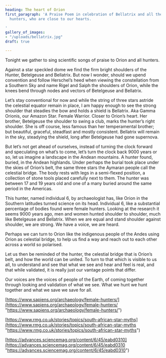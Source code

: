 ```yaml
---
heading: The heart of Orion
first_paragraph: 'A Praise Poem in celebration of Bellatrix and all the women and
  hunters, who are close to our hearts.

'
gallery_of_images:
- "/uploads/bellatrix.jpg"
draft: true

---
```

Tonight we gather to sing scientific songs of praise to Orion and all hunters.

Against a star speckled dome we find the firm bright shoulders of the Hunter, Betelgeuse and Bellatrix. But now I wonder, should we upend convention and follow Herschel’s heed when viewing the constellation from a Southern Sky and name Rigel and Saiph the shoulders of Orion, while the knees bend through nodes and vectors of Betelgeuse and Bellatrix.

Let’s stay conventional for now and while the string of three stars astride the celestial equator remain in place, I am happy enough to see the strong shoulder that steadies the bow and holds a shield is Bellatrix. Aka Gamma Orionis, our Amazon Star. Female Warrior. Closer to Orion’s heart. Her brother, Betelgeuse the shoulder to swing a club, marks the hunter’s right shoulder. She is off course, less famous than her temperamental brother; but beautiful, graceful, steadfast and mostly consistent. Bellatrix will remain in the sky, steadying the shield, long after Betelgeuse had gone supernova.

But let’s not get ahead of ourselves, instead of turning the clock forward and speculating on what’s to come, let’s turn the clock back 9000 years or so, let us imagine a landscape in the Andean mountains. A hunter found, buried, in the Andean highlands. Under perhaps the burial took place under the skies of Orion’s belt, the same three stars the Aymaran people call the celestial bridge. The body rests with legs in a semi-flexed position, a collection of stone tools placed carefully next to them. The hunter was between 17 and 19 years old and one of a many buried around the same period in the Americas.

This hunter, named individual 6, by archaeologist has, like Orion in the Southern latitudes turned science on its head. Individual 6, like a substantial percentage of bodies found were female hunters. Looking at the research it seems 9000 years ago, men and women hunted shoulder to shoulder, much like Betelgeuse and Bellatrix. When we are equal and stand shoulder against shoulder, we are strong. We have a voice, we are heard.

Perhaps we can turn to Orion like the indigenous people of the Andes using Orion as celestial bridge, to help us find a way and reach out to each other across a world so polarised.

Let us then be reminded of the hunter, the celestial bridge that is Orion’s belt, and how the world can be united. To turn to that which is visible to us all, to understand and see that what we see and hear and feel is real, and that while validated, it is really just our vantage points that differ.

Our voices are the voices of people of the Earth, of coming together through looking and validation of what we see. What we hunt we hunt together and what we save we save for all.

[https://www.sapiens.org/archaeology/female-hunters/](https://www.sapiens.org/archaeology/female-hunters/ "https://www.sapiens.org/archaeology/female-hunters/")

[https://www.rmg.co.uk/stories/topics/south-african-star-myths](https://www.rmg.co.uk/stories/topics/south-african-star-myths "https://www.rmg.co.uk/stories/topics/south-african-star-myths")

[https://advances.sciencemag.org/content/6/45/eabd0310](https://advances.sciencemag.org/content/6/45/eabd0310 "https://advances.sciencemag.org/content/6/45/eabd0310")